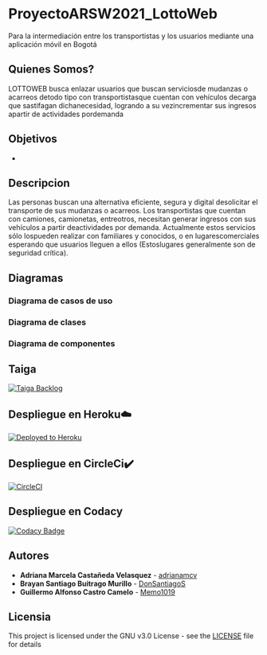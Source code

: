 # ProyectoARSW2021_LottoWeb

Para la intermediación entre los transportistas y los usuarios mediante una aplicación móvil en Bogotá

## Quienes Somos?
LOTTOWEB busca enlazar usuarios que buscan serviciosde mudanzas o acarreos detodo tipo con transportistasque cuentan con vehículos decarga que sastifagan dichanecesidad, logrando a su vezincrementar sus ingresos apartir de actividades pordemanda

## Objetivos
- 
## Descripcion
Las personas buscan una alternativa eficiente, segura y digital desolicitar el transporte de sus mudanzas o acarreos.
Los transportistas que cuentan con camiones, camionetas, entreotros, necesitan generar ingresos con sus vehículos a partir deactividades por demanda. Actualmente estos servicios sólo lospueden realizar con familiares y conocidos, o en lugarescomerciales esperando que usuarios lleguen a ellos (Estoslugares generalmente son de seguridad crítica).

## Diagramas 
### Diagrama de casos de uso

### Diagrama de clases


### Diagrama de componentes


## Taiga

[![Taiga Backlog](https://images.assets-landingi.com/jvS0A3Tm24feIBqs/logo_horizontal.png)](https://tree.taiga.io/project/candres1019-historial-de-equipos-labinfo/backlog)


## Despliegue en Heroku☁️

[![Deployed to Heroku](https://www.herokucdn.com/deploy/button.png)](https://historial-de-equipos.herokuapp.com/)

## Despliegue en CircleCi✔️ 

[![CircleCI](https://circleci.com/gh/Los-Innombrables/2020-2-PROYCVDS-LosInnombrables.svg?style=svg)](https://app.circleci.com/pipelines/github/Los-Innombrables/2020-2-PROYCVDS-LosInnombrables)


## Despliegue en Codacy

[![Codacy Badge](https://app.codacy.com/project/badge/Grade/e16dfd16827243a3b8a98c3e18198bb3)](https://www.codacy.com/gh/LottoWebTeam/ProyectoARSW2021_LottoWeb/dashboard?utm_source=github.com&amp;utm_medium=referral&amp;utm_content=LottoWebTeam/ProyectoARSW2021_LottoWeb&amp;utm_campaign=Badge_Grade)

## Autores

* **Adriana Marcela Castañeda Velasquez** - [adrianamcv](https://github.com/adrianamcv)
* **Brayan Santiago Buitrago Murillo** - [DonSantiagoS](https://github.com/DonSantiagoS)
* **Guillermo Alfonso Castro Camelo** - [Memo1019](https://github.com/memo1019)

## Licensia

This project is licensed under the GNU v3.0 License - see the [LICENSE](LICENSE.txt) file for details
